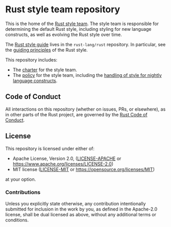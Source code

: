 # Rust style team repository

This is the home of the [Rust style team](https://www.rust-lang.org/governance/teams/lang#Style%20team). The style team is responsible for
determining the default Rust style, including styling for new language
constructs, as well as evolving the Rust style over time.

The [Rust style
guide](https://github.com/rust-lang/rust/tree/HEAD/src/doc/style-guide/src)
lives in the `rust-lang/rust` repository. In particular, see the [guiding
principles](https://github.com/rust-lang/rust/blob/HEAD/src/doc/style-guide/src/principles.md)
of the Rust style.

This repository includes:
- The [charter](charter.md) for the style team.
- The [policy](team-policy.md) for the style team, including the [handling of
  style for nightly language constructs](nightly-style-procedure.md).

## Code of Conduct

All interactions on this repository (whether on issues, PRs, or elsewhere), as
in other parts of the Rust project, are governed by the [Rust Code of
Conduct](https://www.rust-lang.org/policies/code-of-conduct).

## License
[License]: #license

This repository is licensed under either of:

* Apache License, Version 2.0, ([LICENSE-APACHE](LICENSE-APACHE) or https://www.apache.org/licenses/LICENSE-2.0)
* MIT license ([LICENSE-MIT](LICENSE-MIT) or https://opensource.org/licenses/MIT)

at your option.

### Contributions

Unless you explicitly state otherwise, any contribution intentionally submitted
for inclusion in the work by you, as defined in the Apache-2.0 license, shall
be dual licensed as above, without any additional terms or conditions.
